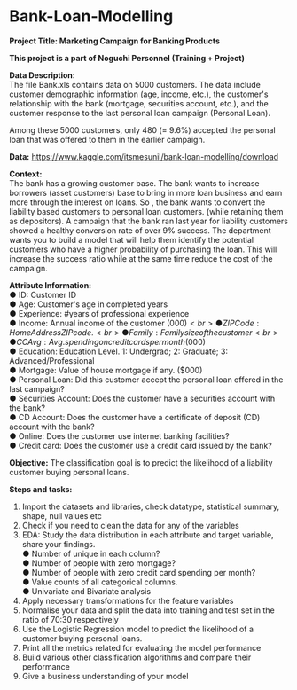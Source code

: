 # Bank-Loan-Modelling
<strong>Project Title: Marketing Campaign for Banking Products</strong>

<b>This project is a part of Noguchi Personnel (Training + Project)</b>

<b>Data Description:</b> <br>
The file Bank.xls contains data on 5000 customers. The data include customer
demographic information (age, income, etc.), the customer's relationship with the bank
(mortgage, securities account, etc.), and the customer response to the last personal
loan campaign (Personal Loan).

Among these 5000 customers, only 480 (= 9.6%) accepted the personal loan that was
offered to them in the earlier campaign.

<b>Data:</b> https://www.kaggle.com/itsmesunil/bank-loan-modelling/download

<b>Context:</b><br>
The bank has a growing customer base. The bank wants to increase borrowers (asset
customers) base to bring in more loan business and earn more through the interest on
loans. So , the bank wants to convert the liability based customers to personal loan
customers. (while retaining them as depositors). A campaign that the bank ran last year
for liability customers showed a healthy conversion rate of over 9% success. The
department wants you to build a model that will help them identify the potential
customers who have a higher probability of purchasing the loan. This will increase the
success ratio while at the same time reduce the cost of the campaign.

<b>Attribute Information:</b><br>
● ID: Customer ID<br>
● Age: Customer's age in completed years<br>
● Experience: #years of professional experience<br>
● Income: Annual income of the customer ($000)<br>
● ZIP Code: Home Address ZIP code.<br>
● Family: Family size of the customer<br>
● CCAvg: Avg. spending on credit cards per month ($000)<br>
● Education: Education Level. 1: Undergrad; 2: Graduate; 3:
Advanced/Professional<br>
● Mortgage: Value of house mortgage if any. ($000)<br>
● Personal Loan: Did this customer accept the personal loan offered in the last
campaign?<br>
● Securities Account: Does the customer have a securities account with the bank?<br>
● CD Account: Does the customer have a certificate of deposit (CD) account with
the bank?<br>
● Online: Does the customer use internet banking facilities?<br>
● Credit card: Does the customer use a credit card issued by the bank?<br>

<b>Objective:</b>
The classification goal is to predict the likelihood of a liability customer buying personal
loans.

<b>Steps and tasks:</b>
1. Import the datasets and libraries, check datatype, statistical summary, shape, null
values etc
2. Check if you need to clean the data for any of the variables
3. EDA: Study the data distribution in each attribute and target variable, share your
findings.<br>
● Number of unique in each column?<br>
● Number of people with zero mortgage?<br>
● Number of people with zero credit card spending per month?<br>
● Value counts of all categorical columns.<br>
● Univariate and Bivariate analysis<br>
4. Apply necessary transformations for the feature variables
5. Normalise your data and split the data into training and test set in the ratio of 70:30
respectively
6. Use the Logistic Regression model to predict the likelihood of a customer buying
personal loans.
7. Print all the metrics related for evaluating the model performance
8. Build various other classification algorithms and compare their performance
9. Give a business understanding of your model


